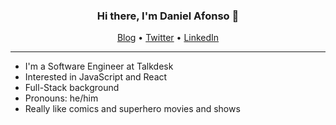 
<h3 align="center"> Hi there, I'm Daniel Afonso 👋</h3>

<p align="center">
  <a href="https://medium.com/@danieljcafonso">Blog</a> •
  <a href="https://twitter.com/intent/follow?screen_name=danieljcafonso&tw_p=followbutton">Twitter</a> •
  <a href="https://www.linkedin.com/in/daniel-afonso-523a13155/">LinkedIn</a>
</p>

---

- I'm a Software Engineer at Talkdesk
- Interested in JavaScript and React 
- Full-Stack background
- Pronouns: he/him
- Really like comics and superhero movies and shows




